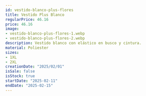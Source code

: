 ```yaml
---
id: vestido-blanco-plus-flores
title: Vestido Plus Blanco 
regularPrice: 46.16
price: 46.16
image: 
- vestido-blanco-plus-flores-1.webp
- vestido-blanco-plus-flores-2.webp
description: Vestido blanco con elástico en busco y cintura.
material: Poliester 
sizes: 
- 1XL
- 2XL
creationDate: "2025/02/01"
isSale: false
isStock: true
startDate: "2025-02-11"
endDate: "2025-02-15"
---
```

